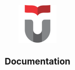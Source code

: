 <p align="center">
  <img src="assets/telu.png" height=120>
</p>

<h1 align="center">Documentation</h1>
